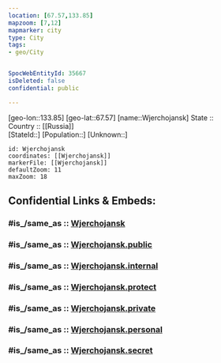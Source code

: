 ```yaml
---
location: [67.57,133.85] 
mapzoom: [7,12] 
mapmarker: city 
type: City
tags:
- geo/City


SpocWebEntityId: 35667
isDeleted: false
confidential: public

---
```

[geo-lon::133.85] 
[geo-lat::67.57] 
[name::Wjerchojansk] 
State ::  
Country :: [[Russia]]  
[StateId::] 
[Population::] 
[Unknown::] 


```leaflet
id: Wjerchojansk
coordinates: [[Wjerchojansk]] 
markerFile: [[Wjerchojansk]] 
defaultZoom: 11 
maxZoom: 18
```


## Confidential Links & Embeds: 

### #is_/same_as :: [Wjerchojansk](/_Standards/Earth/Continent/Asia/Asia~North/Asia~NorthEast/Sakha(Yakutia)~Republic/City/Wjerchojansk.md) 

### #is_/same_as :: [Wjerchojansk.public](/_public/Earth/Continent/Asia/Asia~North/Asia~NorthEast/Sakha(Yakutia)~Republic/City/Wjerchojansk.public.md) 

### #is_/same_as :: [Wjerchojansk.internal](/_internal/Earth/Continent/Asia/Asia~North/Asia~NorthEast/Sakha(Yakutia)~Republic/City/Wjerchojansk.internal.md) 

### #is_/same_as :: [Wjerchojansk.protect](/_protect/Earth/Continent/Asia/Asia~North/Asia~NorthEast/Sakha(Yakutia)~Republic/City/Wjerchojansk.protect.md) 

### #is_/same_as :: [Wjerchojansk.private](/_private/Earth/Continent/Asia/Asia~North/Asia~NorthEast/Sakha(Yakutia)~Republic/City/Wjerchojansk.private.md) 

### #is_/same_as :: [Wjerchojansk.personal](/_personal/Earth/Continent/Asia/Asia~North/Asia~NorthEast/Sakha(Yakutia)~Republic/City/Wjerchojansk.personal.md) 

### #is_/same_as :: [Wjerchojansk.secret](/_secret/Earth/Continent/Asia/Asia~North/Asia~NorthEast/Sakha(Yakutia)~Republic/City/Wjerchojansk.secret.md)

